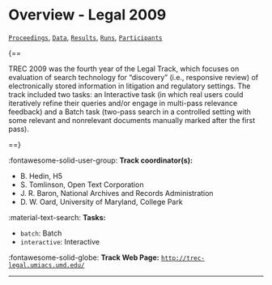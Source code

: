# Overview - Legal 2009

[`Proceedings`](./proceedings.md), [`Data`](./data.md), [`Results`](./results.md), [`Runs`](./runs.md), [`Participants`](./participants.md)

{==

TREC 2009 was the fourth year of the Legal Track, which focuses on evaluation of search technology for “discovery” (i.e., responsive review) of electronically stored information in litigation and regulatory settings. The track included two tasks: an Interactive task (in which real users could iteratively refine their queries and/or engage in multi-pass relevance feedback) and a Batch task (two-pass search in a controlled setting with some relevant and nonrelevant documents manually marked after the first pass).

==}

:fontawesome-solid-user-group: **Track coordinator(s):**

- B. Hedin, H5 
- S. Tomlinson, Open Text Corporation 
- J. R. Baron, National Archives and Records Administration 
- D. W. Oard, University of Maryland, College Park 

:material-text-search: **Tasks:**

- `batch`: Batch 
- `interactive`: Interactive 

:fontawesome-solid-globe: **Track Web Page:** [`http://trec-legal.umiacs.umd.edu/`](http://trec-legal.umiacs.umd.edu/) 

---

